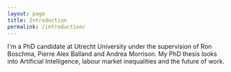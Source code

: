 ```yaml
---
layout: page
title: Introduction
permalink: /introduction/
---
```


I'm a PhD candidate at Utrecht University under the supervision of Ron Boschma, Pierre Alex Balland and Andrea Morrison. My PhD thesis looks into Artificial Intelligence,
labour market inequalities and the future of work. 
